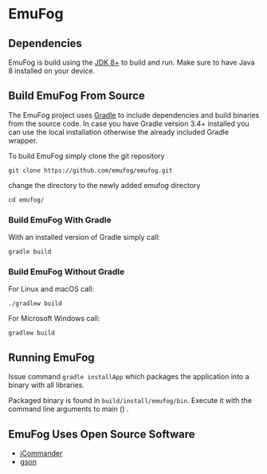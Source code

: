 # EmuFog

## Dependencies

EmuFog is build using the [JDK 8+](http://www.oracle.com/technetwork/java/javase/downloads/jdk8-downloads-2133151.html) to build and run.
Make sure to have Java 8 installed on your device.

## Build EmuFog From Source

The EmuFog project uses [Gradle](https://gradle.org/) to include dependencies and build binaries from the source code.
In case you have Gradle version 3.4+ installed you can use the local installation otherwise the already included Gradle wrapper.

To build EmuFog simply clone the git repository

    git clone https://github.com/emufog/emufog.git
    
change the directory to the newly added emufog directory

    cd emufog/

### Build EmuFog With Gradle

With an installed version of Gradle simply call:

    gradle build
    
### Build EmuFog Without Gradle

For Linux and macOS call:
    
    ./gradlew build
    
For Microsoft Windows call: 

    gradlew build

## Running EmuFog

Issue command `gradle installApp` which packages the application into a binary with all libraries.

Packaged binary is found in `build/install/emufog/bin`. Execute it with the command line arguments to main () .

## EmuFog Uses Open Source Software

* [jCommander](http://jcommander.org/)
* [gson](https://github.com/google/gson)
